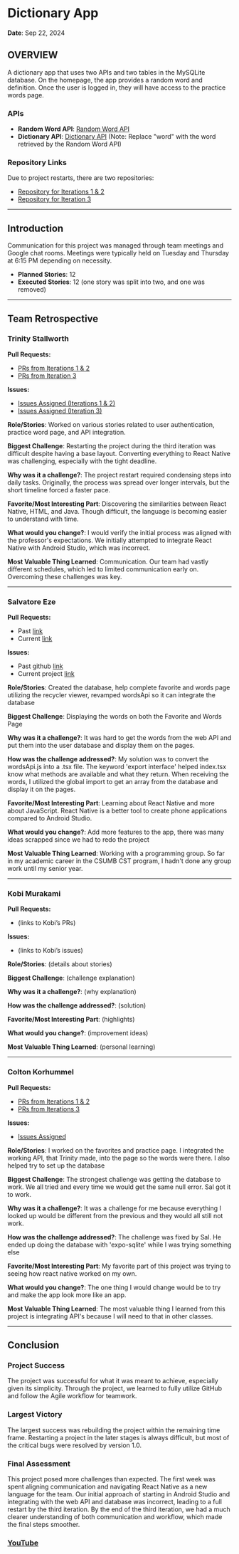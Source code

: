 <h1>Dictionary App</h1>

<p><strong>Date</strong>: Sep 22, 2024</p>

<h2>OVERVIEW</h2>
<p>A dictionary app that uses two APIs and two tables in the MySQLite database. On the homepage, the app provides a random word and definition. Once the user is logged in, they will have access to the practice words page.</p>

<h3>APIs</h3>
<ul>
  <li><strong>Random Word API</strong>: <a href="https://random-word-api.herokuapp.com/word">Random Word API</a></li>
  <li><strong>Dictionary API</strong>: <a href="https://api.dictionaryapi.dev/api/v2/entries/en/word">Dictionary API</a> (Note: Replace "word" with the word retrieved by the Random Word API)</li>
</ul>

<h3>Repository Links</h3>
<p>Due to project restarts, there are two repositories:</p>
<ul>
  <li><a href="https://github.com/KobiMurakami/CST438-Project-01">Repository for Iterations 1 & 2</a></li>
  <li><a href="https://github.com/Trinity5757/CST438_Project1">Repository for Iteration 3</a></li>
</ul>

<hr>

<h2>Introduction</h2>
<p>Communication for this project was managed through team meetings and Google chat rooms. Meetings were typically held on Tuesday and Thursday at 6:15 PM depending on necessity.</p>
<ul>
  <li><strong>Planned Stories</strong>: 12</li>
  <li><strong>Executed Stories</strong>: 12 (one story was split into two, and one was removed)</li>
</ul>

<hr>

<h2>Team Retrospective</h2>

<h3>Trinity Stallworth</h3>
<p><strong>Pull Requests:</strong></p>
<ul>
  <li><a href="https://github.com/KobiMurakami/CST438-Project-01/pulls?q=is%3Apr+is%3Aclosed+author%3ATrinity5757">PRs from Iterations 1 & 2</a></li>
  <li><a href="https://github.com/Trinity5757/CST438_Project1/pulls?q=is%3Apr+author%3A%40me+is%3Aclosed">PRs from Iteration 3</a></li>
</ul>

<p><strong>Issues:</strong></p>
<ul>
  <li><a href="https://github.com/KobiMurakami/CST438-Project-01/issues/assigned/Trinity5757">Issues Assigned (Iterations 1 & 2)</a></li>
  <li><a href="https://github.com/Trinity5757/CST438_Project1/issues/assigned/Trinity5757">Issues Assigned (Iteration 3)</a></li>
</ul>

<p><strong>Role/Stories</strong>: Worked on various stories related to user authentication, practice word page, and API integration.</p>

<p><strong>Biggest Challenge</strong>: Restarting the project during the third iteration was difficult despite having a base layout. Converting everything to React Native was challenging, especially with the tight deadline.</p>

<p><strong>Why was it a challenge?</strong>: The project restart required condensing steps into daily tasks. Originally, the process was spread over longer intervals, but the short timeline forced a faster pace.</p>

<p><strong>Favorite/Most Interesting Part</strong>: Discovering the similarities between React Native, HTML, and Java. Though difficult, the language is becoming easier to understand with time.</p>

<p><strong>What would you change?</strong>: I would verify the initial process was aligned with the professor's expectations. We initially attempted to integrate React Native with Android Studio, which was incorrect.</p>

<p><strong>Most Valuable Thing Learned</strong>: Communication. Our team had vastly different schedules, which led to limited communication early on. Overcoming these challenges was key.</p>

<hr>

<h3>Salvatore Eze</h3>
<p><strong>Pull Requests:</strong></p>
<ul>
  <li>Past <a href="https://github.com/KobiMurakami/CST438-Project-01/pulls?q=is%3Apr+is%3Aclosed+author%3Aezesalvatore">link</a></li>
  <li>Current <a href="https://github.com/Trinity5757/CST438_Project1/pulls?q=is%3Apr+author%3A%40me+is%3Aclosed">link</a></li>
</ul>

<p><strong>Issues:</strong></p>
<ul>
  <li>Past github <a href="https://github.com/Trinity5757/CST438_Project1/issues/6">link</a></li>
  <li>Current project <a href="https://github.com/KobiMurakami/CST438-Project-01/issues/assigned/ezesalvatore">link</a></li>
</ul>

<p><strong>Role/Stories</strong>: Created the database, help complete favorite and words page utilizing the recycler viewer, revamped wordsApi so it can integrate the database</p>
<p><strong>Biggest Challenge</strong>: Displaying the words on both the Favorite and Words Page </p>
<p><strong>Why was it a challenge?</strong>: It was hard to get the words from the web API and put them into the user database and display them on the pages.</p>
<p><strong>How was the challenge addressed?</strong>: My solution was to convert the wordsApi.js into a .tsx file. The keyword 'export interface' helped index.tsx know what methods are available and what they return. When receiving the words, I utilized the global import to get an array from the database and display it on the pages.</p>
<p><strong>Favorite/Most Interesting Part</strong>: Learning about React Native and more about JavaScript. React Native is a better tool to create phone applications compared to Android Studio.</p>
<p><strong>What would you change?</strong>: Add more features to the app, there was many ideas scrapped since we had to redo the project</p>
<p><strong>Most Valuable Thing Learned</strong>: Working with a programming group. So far in my academic career in the CSUMB CST program, I hadn't done any group work until my senior year.</p>

<hr>

<h3>Kobi Murakami</h3>
<p><strong>Pull Requests:</strong></p>
<ul>
  <li>(links to Kobi’s PRs)</li>
</ul>

<p><strong>Issues:</strong></p>
<ul>
  <li>(links to Kobi’s issues)</li>
</ul>

<p><strong>Role/Stories</strong>: (details about stories)</p>
<p><strong>Biggest Challenge</strong>: (challenge explanation)</p>
<p><strong>Why was it a challenge?</strong>: (why explanation)</p>
<p><strong>How was the challenge addressed?</strong>: (solution)</p>
<p><strong>Favorite/Most Interesting Part</strong>: (highlights)</p>
<p><strong>What would you change?</strong>: (improvement ideas)</p>
<p><strong>Most Valuable Thing Learned</strong>: (personal learning)</p>

<hr>

<h3>Colton Korhummel</h3>
<p><strong>Pull Requests:</strong></p>
<ul>
  <li><a href="https://github.com/KobiMurakami/CST438-Project-01/pulls?q=is%3Apr+is%3Aclosed+author%3AColtonKor">PRs from Iterations 1 & 2</a></li>
  <li><a href="https://github.com/Trinity5757/CST438_Project1/pulls?q=is%3Apr+is%3Aclosed+author%3AColtonKor">PRs from Iterations 3</a></li>
</ul>

<p><strong>Issues:</strong></p>
<ul>
  <li><a href="https://github.com/KobiMurakami/CST438-Project-01/issues/assigned/ColtonKor">Issues Assigned</a></li>
</ul>

<p><strong>Role/Stories</strong>: I worked on the favorites and practice page. I integrated the working API, that Trinity made, into the page so the words were there. I also helped try to set up the database</p>
<p><strong>Biggest Challenge</strong>: The strongest challenge was getting the database to work. We all tried and every time we would get the same null error. Sal got it to work.</p>
<p><strong>Why was it a challenge?</strong>: It was a challenge for me because everything I looked up would be different from the previous and they would all still not work.</p>
<p><strong>How was the challenge addressed?</strong>: The challenge was fixed by Sal. He ended up doing the database with 'expo-sqlite' while I was trying something else</p>
<p><strong>Favorite/Most Interesting Part</strong>: My favorite part of this project was trying to seeing how react native worked on my own.</p>
<p><strong>What would you change?</strong>: The one thing I would change would be to try and make the app look more like an app.</p>
<p><strong>Most Valuable Thing Learned</strong>: The most valuable thing I learned from this project is integrating API's because I will need to that in other classes.</p>

<hr>

<h2>Conclusion</h2>

<h3>Project Success</h3>
<p>The project was successful for what it was meant to achieve, especially given its simplicity. Through the project, we learned to fully utilize GitHub and follow the Agile workflow for teamwork.</p>

<h3>Largest Victory</h3>
<p>The largest success was rebuilding the project within the remaining time frame. Restarting a project in the later stages is always difficult, but most of the critical bugs were resolved by version 1.0.</p>

<h3>Final Assessment</h3>
<p>This project posed more challenges than expected. The first week was spent aligning communication and navigating React Native as a new language for the team. Our initial approach of starting in Android Studio and integrating with the web API and database was incorrect, leading to a full restart by the third iteration. By the end of the third iteration, we had a much clearer understanding of both communication and workflow, which made the final steps smoother.</p>

<h3><a href="https://youtu.be/bRCl3O-Vg5M">YouTube</a></h3>
